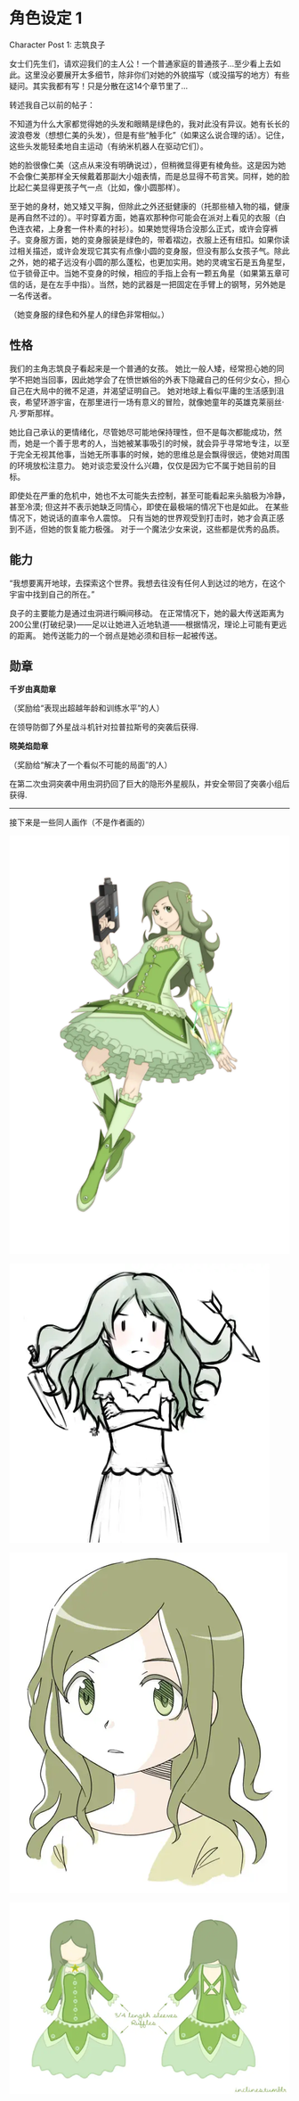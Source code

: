 # 角色设定 1

Character Post 1: 志筑良子

女士们先生们，请欢迎我们的主人公！一个普通家庭的普通孩子…至少看上去如此。这里没必要展开太多细节，除非你们对她的外貌描写（或没描写的地方）有些疑问。其实我都有写！只是分散在这14个章节里了…

转述我自己以前的帖子：

不知道为什么大家都觉得她的头发和眼睛是绿色的，我对此没有异议。她有长长的波浪卷发（想想仁美的头发），但是有些“触手化”（如果这么说合理的话）。记住，这些头发能轻柔地自主运动（有纳米机器人在驱动它们）。

她的脸很像仁美（这点从来没有明确说过），但稍微显得更有棱角些。这是因为她不会像仁美那样全天候戴着那副大小姐表情，而是总显得不苟言笑。同样，她的脸比起仁美显得更孩子气一点（比如，像小圆那样）。

至于她的身材，她又矮又平胸，但除此之外还挺健康的（托那些植入物的福，健康是再自然不过的）。平时穿着方面，她喜欢那种你可能会在派对上看见的衣服（白色连衣裙，上身套一件朴素的衬衫）。如果她觉得场合没那么正式，或许会穿裤子。变身服方面，她的变身服装是绿色的，带着褶边，衣服上还有纽扣。如果你读过相关描述，或许会发现它其实有点像小圆的变身服，但没有那么女孩子气。除此之外，她的裙子远没有小圆的那么蓬松，也更加实用。她的灵魂宝石是五角星型，位于锁骨正中。当她不变身的时候，相应的手指上会有一颗五角星（如果第五章可信的话，是在左手中指）。当然，她的武器是一把固定在手臂上的钢弩，另外她是一名传送者。

（她变身服的绿色和外星人的绿色非常相似。）

## 性格

我们的主角志筑良子看起来是一个普通的女孩。 她比一般人矮，经常担心她的同学不把她当回事，因此她学会了在愤世嫉俗的外表下隐藏自己的任何少女心，担心自己在大局中的微不足道，并渴望证明自己。 她对地球上看似平庸的生活感到沮丧，希望环游宇宙，在那里进行一场有意义的冒险，就像她童年的英雄克莱丽丝·凡·罗斯那样。

她比自己承认的更情绪化，尽管她尽可能地保持理性，但不是每次都能成功，然而，她是一个善于思考的人，当她被某事吸引的时候，就会异乎寻常地专注，以至于完全无视其他事，当她无所事事的时候，她的思维总是会飘得很远，使她对周围的环境放松注意力。 她对谈恋爱没什么兴趣，仅仅是因为它不属于她目前的目标。

即使处在严重的危机中，她也不太可能失去控制，甚至可能看起来头脑极为冷静，甚至冷漠; 但这并不表示她缺乏同情心，即使在最极端的情况下也是如此。 在某些情况下，她说话的直率令人震惊。 只有当她的世界观受到打击时，她才会真正感到不适，但她的恢复能力极强。 对于一个魔法少女来说，这些都是优秀的品质。

## 能力

“我想要离开地球，去探索这个世界。我想去往没有任何人到达过的地方，在这个宇宙中找到自己的所在。”

良子的主要能力是通过虫洞进行瞬间移动。 在正常情况下，她的最大传送距离为200公里(打破纪录)——足以让她进入近地轨道——根据情况，理论上可能有更远的距离。 她传送能力的一个弱点是她必须和目标一起被传送。

## 勋章

**千岁由真勋章**

（奖励给“表现出超越年龄和训练水平”的人）

在领导防御了外星战斗机针对拉普拉斯号的突袭后获得.

**晓美焰勋章**

（奖励给“解决了一个看似不可能的局面”的人）

在第二次虫洞突袭中用虫洞扔回了巨大的隐形外星舰队，并安全带回了突袭小组后获得.

---

接下来是一些同人画作（不是作者画的）

![fb6f5118369f40bbba6a120fb42867b4](./assets/fb6f5118369f40bbba6a120fb42867b4.webp)

![c3e2e0a1559a4571982bbd65e5795ab9](./assets/c3e2e0a1559a4571982bbd65e5795ab9.webp)

![35072dcc497e4c0f93c27f2227bb9944](./assets/35072dcc497e4c0f93c27f2227bb9944.webp)

![8617784721e24b6f9a20575c89d79960](./assets/8617784721e24b6f9a20575c89d79960.webp)
